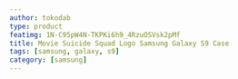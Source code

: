 ```yaml
---
author: tokodab
type: product
featimg: 1N-C95pW4N-TKPKi6h9_4RzuOSVsk2pMf
title: Movie Suicide Squad Logo Samsung Galaxy S9 Case
tags: [samsung, galaxy, s9]
category: [samsung]
---
```

